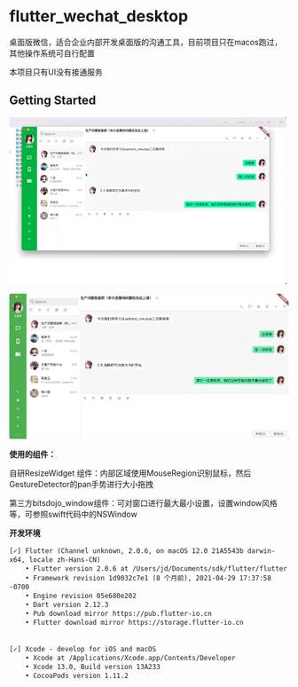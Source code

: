 # flutter_wechat_desktop

桌面版微信，适合企业内部开发桌面版的沟通工具，目前项目只在macos跑过，其他操作系统可自行配置

本项目只有UI没有接通服务

## Getting Started

![demo png](1.gif "demo")



![demo png](1_1.jpg "demo")



**使用的组件：**

自研ResizeWidget 组件：内部区域使用MouseRegion识别鼠标，然后GestureDetector的pan手势进行大小拖拽

第三方bitsdojo_window组件：可对窗口进行最大最小设置，设置window风格等，可参照swift代码中的NSWindow



**开发环境**

```
[✓] Flutter (Channel unknown, 2.0.6, on macOS 12.0 21A5543b darwin-x64, locale zh-Hans-CN)
    • Flutter version 2.0.6 at /Users/jd/Documents/sdk/flutter/flutter
    • Framework revision 1d9032c7e1 (8 个月前), 2021-04-29 17:37:58 -0700
    • Engine revision 05e680e202
    • Dart version 2.12.3
    • Pub download mirror https://pub.flutter-io.cn
    • Flutter download mirror https://storage.flutter-io.cn


[✓] Xcode - develop for iOS and macOS
    • Xcode at /Applications/Xcode.app/Contents/Developer
    • Xcode 13.0, Build version 13A233
    • CocoaPods version 1.11.2
```

